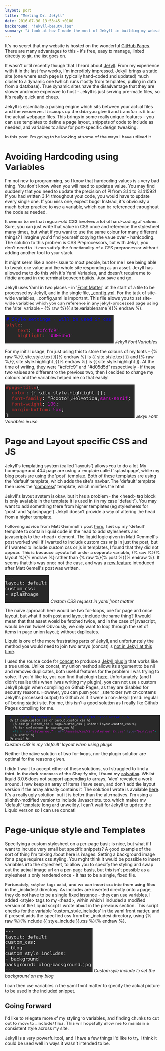 ```yaml
---
layout: post
title: "Meeting Dr. Jekyll"
date: 2016-07-30 13:53:45 +0100
background: "jekyll-beauty.jpg"
summary: "A look at how I made the most of Jekyll in building my website."
---
```

It's no secret that my website is hosted on the wonderful [GitHub Pages](https://pages.github.com/).
There are many advantages to this - 
it's free, easy to manage, linked directly to git, the list goes on.

It wasn't until recently though that I heard about [Jekyll](https://github.com/jekyll/jekyll#readme).
From my experience with it in the last few weeks, I'm incredibly impressed.
Jekyll brings a static site 
(one where each page is typically hand-coded and updated)
much closer to a dynamic one 
(which runs mostly from templates, pulling in data from a database).
True dynamic sites have the disadvantage that they are slower and more expensive
to host - Jekyll is just serving pre-made files, so it's really quick and cheap.

Jekyll is essentially a parsing engine which sits between your actual files
and the webserver. 
It scoops up the data you give it and transforms it into the actual webpage files.
This brings in some really unique features - 
you can use templates to define a page layout, snippets of code to include as needed, 
and variables to allow for post-specific design tweaking.

In this post, I'm going to be looking at some of the ways I have utilised it.

Avoiding Hardcoding using Variables
===================================

I'm not new to programming, so I know that hardcoding values is a very bad thing.
You don't know when you will need to update a value.
You may find suddenly that you need to update the precision of PI from 3.14 to 3.141592!
If you had written 3.14 throughout your code, you would have to update every single one.
If you miss one, expect bugs!
Instead, it's obviously a much better practice to use a variable,
which can be referenced throughout the code as needed.

It seems to me that regular-old CSS involves a lot of hard-coding of values.
Sure, you can just write that value in CSS once and reference the stylesheet many times,
but what if you want to use the same colour for many different things?
I imagine you'd find yourself copying the value over - hardcoding.
The solution to this problem is CSS Preprocessors, but with Jekyll, you don't need to.
It can satisfy the functionality of a CSS preprocessor 
without adding another tool to your stack.

It might seem like a none-issue to most people,
but for me I see being able to tweak one value and the whole site responding as an asset.
Jekyll has allowed me to do this with it's Yaml Variables,
and doesn't require me to fiddle around in the terminal between builds.
Just save and go.

Jekyll uses Yaml in two places - 
in '[Front Matter](https://jekyllrb.com/docs/frontmatter/)'
at the start of a file to be processed by Jekyll,
and in the single file, [_config.yml](https://jekyllrb.com/docs/configuration/).
For the task of site-wide variables, _config.yaml is important.
This file allows you to set site-wide variables which you can reference in
any jekyll-processed page using the 'site' variable - 
<span class="nobr">{% raw %}{{ site.variablename }}{% endraw %}</span>.

![Jekyll Font Variables](/assets/images/jekyll-font-variables.png)
*Jekyll Font Variables*

For my initial usage, I'm just using this to store the colours of my fonts - 
<span class="nobr">{% raw %}{{ site.style.text }}{% endraw %}</span> is {{ site.style.text }}
and <span class="nobr">{% raw %}{{ site.style.highlight }}{% endraw %}</span> is {{ site.style.highlight }}. 
At the time of writing, they were "#cfcfc9" and "#d05d5d" respectively - 
if these two values are different to the previous two,
then I decided to change my colours and the variables helped me do that easily!

![Jekyll Font Variables in use](/assets/images/jekyll-font-variables-used.png)
*Jekyll Font Variables in use*

Page and Layout specific CSS and JS
===================================

Jekyll's templating system (called 'layouts') allows you to do a lot.
My homepage and 404 page are using a template called 'splashpage',
while my blog posts are using the 'post' template.
Both of those templates are using the 'default' template,
which adds the site's navbar.
The 'default' template then uses the 
'[compress](https://github.com/penibelst/jekyll-compress-html)' template,
which minifies the html.

Jekyll's layout system is okay, but it has a problem - 
the &lt;head&gt; tag block is only available in the template it is used in (in my case 'default').
You may want to add something there from higher templates (eg stylesheets for 'post' and 'splashpage').
Jekyll doesn't provide a way of altering the head from a higher template.

Following advice from Matt Gemmell's post [here](http://mattgemmell.com/page-specific-assets-with-jekyll/),
I set up my 'default' template to contain liquid code in the head to add
stylesheets and javascripts to the &lt;head&gt; element.
The liquid logic given in Matt Gemmell's post worked well if I wanted
to include custom css or js in just the post,
but if I wanted to include custom css or js in templates,
I found that they did not appear.
This is because layouts fall under a seperate variable,
<span class="nobr">{% raw %}{% layout %}{% endraw %}</span> rather than
<span class="nobr">{% raw %}{% post %}{% endraw %}</span>.
It seems that this was once not the case, 
and was a [new feature](https://github.com/jekyll/jekyll/issues/4123) 
introduced after Matt Gemell's post was written.

![Custom CSS request in yaml front matter](/assets/images/jekyll-custom-css-yaml-front-matter.png)
*Custom CSS request in yaml front matter*

The naïve approach here would be two for-loops, 
one for page and once layout, but what if both post and layout include the same thing?
It would mean that that asset would be fetched twice,
and in the case of javascript, would be run twice!
Obviously, we only want to loop through the set of items in page union layout;
without duplicates.

Liquid is one of the more frustrating parts of Jekyll,
and unfortunately the method you would need to join two arrays (concat) is 
[not in Jekyll at this time](https://github.com/jekyll/jekyll/issues/5160).

I used the source code for 
[concat](https://github.com/Shopify/liquid/blob/19c6eb426ab90aa74ae826cfbe20d3c20c978116/lib/liquid/standardfilters.rb#L218-223) 
to produce a [Jekyll plugin](https://jekyllrb.com/docs/plugins/#tags)
that works like a true union.
Unlike concat, my union method allows its argument to be nil and removes duplicates,
both useful features for the problem I was trying to solve.
If you'd like to, you can find that plugin 
[here](https://gist.github.com/Jetroid/31949b08e4aa1c2c811bdf70f5493a57).
Unfortunately, (and I didn't realise this when I was writing my plugin),
you can not use a custom Jekyll plugin when compiling on Github Pages,
as they are disabled for security reasons.
However, you can push your _site folder 
(which contains Jekyll's processed output)
to Github as if it were a non-Jekyll (read: regular ol' boring static) site.
For me, this isn't a good solution as I really like Github Pages compiling for me.

![Custom CSS in my 'default' layout when using plugin](/assets/images/jekyll-custom-css.png)
*Custom CSS in my 'default' layout when using plugin*

Neither the naïve solution of two for-loops,
nor the plugin solution are optimal for the reasons given.

I didn't want to accept either of these solutions, so I struggled to find a third.
In the dark recesses of the Shopify site, I found my 
[salvation](https://ecommerce.shopify.com/c/ecommerce-design/t/appending-arrays-281631#comments-table).
Whilst liquid 3.0.6 does not support appending to arrays, 'Alex' revealed a work around.
I now keep an array of items I have seen,
and don't add the layout version if the array already contains it.
The solution I wrote is available
[here](https://gist.github.com/Jetroid/bd71e5bbc2de763d0973e706efc91d7c).
It's a really ugly solution, but it is better than the alternatives.
I'm using a slightly-modified version to include Javascripts, too,
which makes my 'default' template long and unweildy.
I can't wait for Jekyll to update the Liquid version so I can use concat!

Page-unique style and Templates
===============================

Specifying a custom stylesheet on a per-page basis is nice,
but what if I want to include very small but specific snippets?
A good example of the sort of thing I'm talking about here is images.
Setting a background image for a page requires css styling.
You might think it would be possible to insert variables into the stylesheet,
to allow you to specify the styling and swap out the actual image url on a per-page basis,
but this isn't possible as a stylesheet is only rendered once -
it has to be a single, fixed file.

Fortunately, &lt;style&gt; tags exist, and we can insert css into them
using files in the _includes/ directory.
As includes are inserted directly onto a page, 
they do not have to be a single fixed instance - they can use variables.
I added &lt;style&gt; tags to my &lt;head&gt;, within which I included 
a modified version of the Liquid script I wrote about in the previous section.
This script checks for the variable 'custom_style_includes' in the yaml front matter,
and if present adds the specified css from the _includes/ directory,
using <span class="nobr">{% raw %}{% include {{ style_include }}.css %}{% endraw %}</span>.

![Custom syle include to set the background on my blog](/assets/images/jekyll-custom-style-include.png)
*Custom syle include to set the background on my blog*

I can then use variables in the yaml front matter to specify 
the actual picture to be used in the included snippet.

Going Forward
-------------

I'd like to relegate more of my styling to variables,
and finding chunks to cut out to move to _include/ files.
This will hopefully allow me to maintain a consistent style across my site.

Jekyll is a very powerful tool, and I have a few things I'd like to try.
I think it could be used well in ways it wasn't intended to be.
